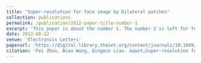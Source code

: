 ```yaml
---
title: "Super-resolution for face image by bilateral patches"
collection: publications
permalink: /publication/2012-paper-title-number-1
excerpt: 'This paper is about the number 1. The number 2 is left for future work.'
date: 2012-06-22
venue: 'Electronics Letters'
paperurl: 'https://digital-library.theiet.org/content/journals/10.1049/el.2012.2369'
citation: 'Fei Zhou, Biao Wang, Qingmin Liao. &quot;Super-resolution for face image by bilateral patches. &quot; <i>Electronics Letters</i>, 2012.'
---
```

